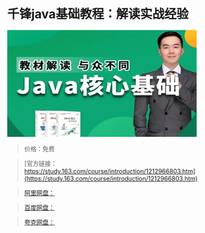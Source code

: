 # 千锋java基础教程：解读实战经验

![img](../../../assets/study163/free/11141c5db230487aa5e0ff025fbac22c.bmp)

> 价格：免费

> [官方链接：https://study.163.com/course/introduction/1212966803.htm](https://study.163.com/course/introduction/1212966803.htm)

> [阿里网盘：]()

> [百度网盘：]()

> [夸克网盘：]()
